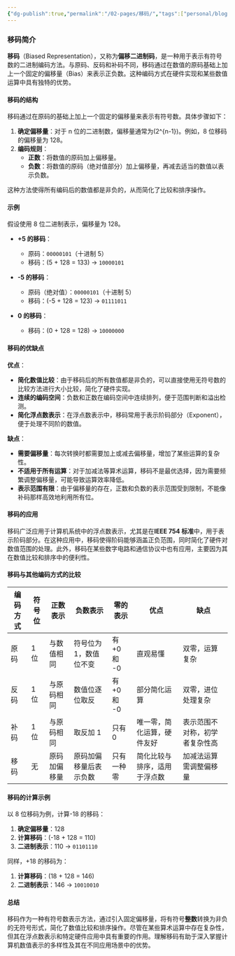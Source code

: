 ```yaml
---
{"dg-publish":true,"permalink":"/02-pages/移码/","tags":["personal/blog","计算机组成原理/数据表示和运算"]}
---
```


### 移码简介

**移码**（Biased Representation），又称为**偏移二进制码**，是一种用于表示有符号数的二进制编码方法。与原码、反码和补码不同，移码通过在数值的原码基础上加上一个固定的偏移量（Bias）来表示正负数。这种编码方式在硬件实现和某些数值运算中具有独特的优势。

#### 移码的结构

移码通过在原码的基础上加上一个固定的偏移量来表示有符号数。具体步骤如下：

1. **确定偏移量**：对于 n 位的二进制数，偏移量通常为\(2^{n-1}\)。例如，8 位移码的偏移量为 128。
2. **编码规则**：
   - **正数**：将数值的原码加上偏移量。
   - **负数**：将数值的原码（绝对值部分）加上偏移量，再减去适当的数值以表示负数。

这种方法使得所有编码后的数值都是非负的，从而简化了比较和排序操作。

#### 示例

假设使用 8 位二进制表示，偏移量为 128。

- **+5 的移码**：
  - 原码：`00000101`（十进制 5）
  - 移码：\(5 + 128 = 133\) → `10000101`

- **-5 的移码**：
  - 原码（绝对值）：`00000101`（十进制 5）
  - 移码：\(-5 + 128 = 123\) → `01111011`

- **0 的移码**：
  - 移码：\(0 + 128 = 128\) → `10000000`

#### 移码的优缺点

**优点**：
- **简化数值比较**：由于移码后的所有数值都是非负的，可以直接使用无符号数的比较方法进行大小比较，简化了硬件实现。
- **连续的编码空间**：负数和正数在编码空间中连续排列，便于范围判断和溢出检测。
- **简化浮点数表示**：在浮点数表示中，移码常用于表示阶码部分（Exponent），便于处理不同阶的数值。

**缺点**：
- **需要偏移量**：每次转换时都需要加上或减去偏移量，增加了某些运算的复杂性。
- **不适用于所有运算**：对于加减法等算术运算，移码不是最优选择，因为需要频繁调整偏移量，可能导致运算效率降低。
- **表示范围有限**：由于偏移量的存在，正数和负数的表示范围受到限制，不能像补码那样高效地利用所有位。

#### 移码的应用

移码广泛应用于计算机系统中的浮点数表示，尤其是在**IEEE 754 标准**中，用于表示阶码部分。在这种应用中，移码使得阶码能够涵盖正负范围，同时简化了硬件对数值范围的处理。此外，移码在某些数字电路和通信协议中也有应用，主要因为其在数值比较和排序中的便利性。

#### 移码与其他编码方式的比较

| 编码方式 | 符号位 | 正数表示   | 负数表示         | 零的表示      | 优点             | 缺点              |
| ---- | --- | ------ | ------------ | --------- | -------------- | --------------- |
| 原码   | 1 位 | 与数值相同  | 符号位为 1，数值位不变 | 有 +0 和 -0 | 直观易懂           | 双零，运算复杂         |
| 反码   | 1 位 | 与原码相同  | 数值位逐位取反      | 有 +0 和 -0 | 部分简化运算         | 双零，进位处理复杂       |
| 补码   | 1 位 | 与原码相同  | 取反加 1        | 只有 0      | 唯一零，简化运算，硬件友好  | 表示范围不对称，初学者复杂性高 |
| 移码   | 无   | 原码加偏移量 | 原码加偏移量后表示负数  | 只有一种零     | 简化比较与排序，适用于浮点数 | 加减法运算需调整偏移量     |

#### 移码的计算示例

以 8 位移码为例，计算-18 的移码：

1. **确定偏移量**：128
2. **计算移码**：\(-18 + 128 = 110\)
3. **二进制表示**：110 → `01101110`

同样，+18 的移码为：

1. **计算移码**：\(18 + 128 = 146\)
2. **二进制表示**：146 → `10010010`

#### 总结

移码作为一种有符号数表示方法，通过引入固定偏移量，将有符号**整数**转换为非负的无符号形式，简化了数值比较和排序操作。尽管在某些算术运算中存在复杂性，但其在浮点数表示和特定硬件应用中具有重要的作用。理解移码有助于深入掌握计算机数值表示的多样性及其在不同应用场景中的优势。